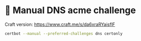 # 🔑 Manual DNS acme challenge

Craft version: https://www.craft.me/s/da6xraRYaisflF

```bash
certbot --manual --preferred-challenges dns certonly
```
